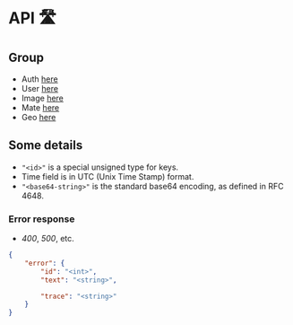 # API 🛣

## Group
- Auth [here](./group/auth.md)
- User [here](./group/user.md)
- Image [here](./group/image.md)
- Mate [here](./group/mate.md)
- Geo [here](./group/geo.md)

## Some details

- `"<id>"` is a special unsigned type for keys.
- Time field is in UTC (Unix Time Stamp) format.
- `"<base64-string>"` is the standard base64 encoding, as defined in RFC 4648. 

### Error response

- *400*, *500*, etc.
```json
{
    "error": {
        "id": "<int>",
        "text": "<string>",

        "trace": "<string>"
    }
}
```
